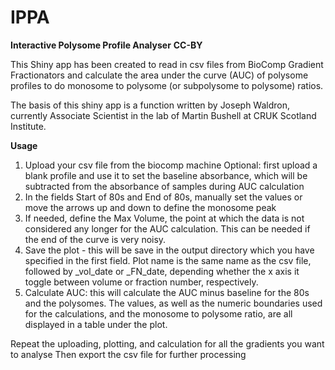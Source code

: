 # IPPA
**Interactive Polysome Profile Analyser**
**CC-BY**

This Shiny app has been created to read in csv files from BioComp Gradient Fractionators and calculate the area under the curve (AUC) of polysome profiles to do monosome to polysome (or subpolysome to polysome) ratios.

The basis of this shiny app is a function written by Joseph Waldron, currently Associate Scientist in the lab of Martin Bushell at CRUK Scotland Institute.

**Usage**
1) Upload your csv file from the biocomp machine
   Optional: first upload a blank profile and use it to set the baseline absorbance, which will be subtracted from the absorbance of samples during AUC calculation
2) In the fields Start of 80s and End of 80s, manually set the values or move the arrows up and down to define the monosome peak
3) If needed, define the Max Volume, the point at which the data is not considered any longer for the AUC calculation. This can be needed if the end of the curve is very noisy.
4) Save the plot - this will be save in the output directory which you have specified in the first field.
   Plot name is the same name as the csv file, followed by _vol_date or _FN_date, depending whether the x axis it toggle between volume or fraction number, respectively.
5) Calculate AUC: this will calculate the AUC minus baseline for the 80s and the polysomes.
   The values, as well as the numeric boundaries used for the calculations, and the monosome to polysome ratio, are all displayed in a table under the plot.

Repeat the uploading, plotting, and calculation for all the gradients you want to analyse
Then export the csv file for further processing
   
